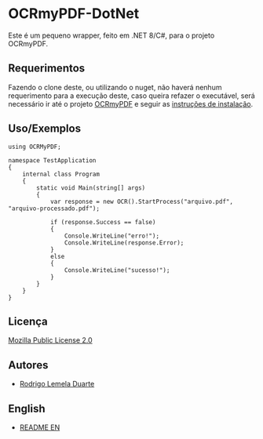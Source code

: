 # OCRmyPDF-DotNet
Este é um pequeno wrapper, feito em .NET 8/C#, para o projeto OCRmyPDF.

## Requerimentos
Fazendo o clone deste, ou utilizando o nuget, não haverá nenhum requerimento para a execução deste, caso queira refazer o executável, será necessário ir até o projeto [OCRmyPDF](https://github.com/ocrmypdf/OCRmyPDF) e seguir as [instruções de instalação](https://ocrmypdf.readthedocs.io/en/latest/installation.html).

## Uso/Exemplos
```dotnet
using OCRMyPDF;

namespace TestApplication
{
    internal class Program
    {
        static void Main(string[] args)
        {
            var response = new OCR().StartProcess("arquivo.pdf", "arquivo-processado.pdf");

            if (response.Success == false)
            {
                Console.WriteLine("erro!");
                Console.WriteLine(response.Error);
            }
            else
            {
                Console.WriteLine("sucesso!");
            }
        }
    }
}
```

## Licença
[Mozilla Public License 2.0](https://github.com/rodrigo-lemela-duarte/OCRmyPDF-DotNet/blob/main/LICENSE)

## Autores
- [Rodrigo Lemela Duarte](https://github.com/rodrigo-lemela-duarte)

## English
- [README EN](https://github.com/rodrigo-lemela-duarte/OCRmyPDF-DotNet/blob/main/README-en.md)
